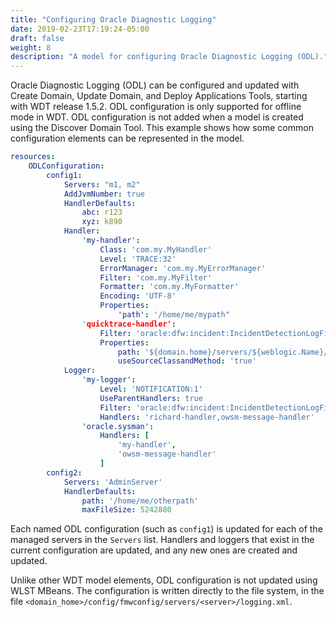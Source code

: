 ```yaml
---
title: "Configuring Oracle Diagnostic Logging"
date: 2019-02-23T17:19:24-05:00
draft: false
weight: 8
description: "A model for configuring Oracle Diagnostic Logging (ODL)."
---
```



Oracle Diagnostic Logging (ODL) can be configured and updated with Create Domain, Update Domain, and Deploy Applications Tools, starting with WDT release 1.5.2.
ODL configuration is only supported for offline mode in WDT. ODL configuration is not added when a model is created using the Discover Domain Tool.
This example shows how some common configuration elements can be represented in the model.

```yaml
resources:
    ODLConfiguration:
        config1:
            Servers: "m1, m2"
            AddJvmNumber: true
            HandlerDefaults:
                abc: r123
                xyz: k890
            Handler:
                'my-handler':
                    Class: 'com.my.MyHandler'
                    Level: 'TRACE:32'
                    ErrorManager: 'com.my.MyErrorManager'
                    Filter: 'com.my.MyFilter'
                    Formatter: 'com.my.MyFormatter'
                    Encoding: 'UTF-8'
                    Properties:
                        'path': '/home/me/mypath"
                'quicktrace-handler':
                    Filter: 'oracle:dfw:incident:IncidentDetectionLogFilter'
                    Properties:
                        path: '${domain.home}/servers/${weblogic.Name}/logs/${weblogic.Name}-myhistory.log'
                        useSourceClassandMethod: 'true'
            Logger:
                'my-logger':
                    Level: 'NOTIFICATION:1'
                    UseParentHandlers: true
                    Filter: 'oracle:dfw:incident:IncidentDetectionLogFilter'
                    Handlers: 'richard-handler,owsm-message-handler'
                'oracle.sysman':
                    Handlers: [
                        'my-handler',
                        'owsm-message-handler'
                    ]
        config2:
            Servers: 'AdminServer'
            HandlerDefaults:
                path: '/home/me/otherpath'
                maxFileSize: 5242880
```

Each named ODL configuration (such as `config1`) is updated for each of the managed servers in the `Servers` list. Handlers and loggers that exist in the current configuration are updated, and any new ones are created and updated.

Unlike other WDT model elements, ODL configuration is not updated using WLST MBeans. The configuration is written directly to the file system, in the file `<domain_home>/config/fmwconfig/servers/<server>/logging.xml`.
